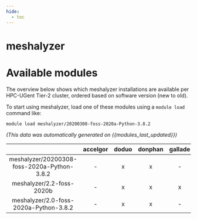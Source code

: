 ```yaml
---
hide:
  - toc
---
```


meshalyzer
==========

# Available modules


The overview below shows which meshalyzer installations are available per HPC-UGent Tier-2 cluster, ordered based on software version (new to old).

To start using meshalyzer, load one of these modules using a `module load` command like:

```shell
module load meshalyzer/20200308-foss-2020a-Python-3.8.2
```

*(This data was automatically generated on {{modules_last_updated}})*  

| |accelgor|doduo|donphan|gallade|joltik|shinx|skitty|
| :---: | :---: | :---: | :---: | :---: | :---: | :---: | :---: |
|meshalyzer/20200308-foss-2020a-Python-3.8.2|-|x|x|-|x|-|-|
|meshalyzer/2.2-foss-2020b|-|x|x|x|x|-|-|
|meshalyzer/2.0-foss-2020a-Python-3.8.2|-|x|x|-|x|-|-|
